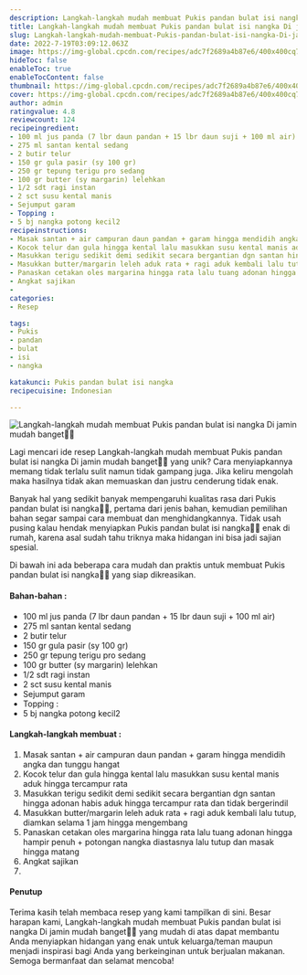 ```yaml
---
description: Langkah-langkah mudah membuat Pukis pandan bulat isi nangka Di jamin mudah banget"
title: Langkah-langkah mudah membuat Pukis pandan bulat isi nangka Di jamin mudah banget
slug: Langkah-langkah-mudah-membuat-Pukis-pandan-bulat-isi-nangka-Di-jamin-mudah-banget
date: 2022-7-19T03:09:12.063Z
image: https://img-global.cpcdn.com/recipes/adc7f2689a4b87e6/400x400cq70/photo.jpg
hideToc: false
enableToc: true
enableTocContent: false
thumbnail: https://img-global.cpcdn.com/recipes/adc7f2689a4b87e6/400x400cq70/photo.jpg
cover: https://img-global.cpcdn.com/recipes/adc7f2689a4b87e6/400x400cq70/photo.jpg
author: admin
ratingvalue: 4.8
reviewcount: 124
recipeingredient:
- 100 ml jus panda (7 lbr daun pandan + 15 lbr daun suji + 100 ml air)
- 275 ml santan kental sedang
- 2 butir telur
- 150 gr gula pasir (sy 100 gr)
- 250 gr tepung terigu pro sedang
- 100 gr butter (sy margarin) lelehkan
- 1/2 sdt ragi instan
- 2 sct susu kental manis
- Sejumput garam
- Topping :
- 5 bj nangka potong kecil2
recipeinstructions:
- Masak santan + air campuran daun pandan + garam hingga mendidih angka dan tunggu hangat
- Kocok telur dan gula hingga kental lalu masukkan susu kental manis aduk hingga tercampur rata
- Masukkan terigu sedikit demi sedikit secara bergantian dgn santan hingga adonan habis aduk hingga tercampur rata dan tidak bergerindil
- Masukkan butter/margarin leleh aduk rata + ragi aduk kembali lalu tutup, diamkan selama 1 jam hingga mengembang
- Panaskan cetakan oles margarina hingga rata lalu tuang adonan hingga hampir penuh + potongan nangka diastasnya lalu tutup dan masak hingga matang
- Angkat sajikan
- 
categories:
- Resep

tags:
- Pukis
- pandan
- bulat
- isi
- nangka

katakunci: Pukis pandan bulat isi nangka
recipecuisine: Indonesian

---
```


![Langkah-langkah mudah membuat Pukis pandan bulat isi nangka Di jamin mudah banget👩‍🍳](https://img-global.cpcdn.com/recipes/adc7f2689a4b87e6/400x400cq70/photo.jpg)

Lagi mencari ide resep Langkah-langkah mudah membuat Pukis pandan bulat isi nangka Di jamin mudah banget👩‍🍳 yang unik? Cara menyiapkannya memang tidak terlalu sulit namun tidak gampang juga. Jika keliru mengolah maka hasilnya tidak akan memuaskan dan justru cenderung tidak enak.

Banyak hal yang sedikit banyak mempengaruhi kualitas rasa dari Pukis pandan bulat isi nangka👩‍🍳, pertama dari jenis bahan, kemudian pemilihan bahan segar sampai cara membuat dan menghidangkannya. Tidak usah pusing kalau hendak menyiapkan Pukis pandan bulat isi nangka👩‍🍳 enak di rumah, karena asal sudah tahu triknya maka hidangan ini bisa jadi sajian spesial.

Di bawah ini ada beberapa cara mudah dan praktis untuk membuat Pukis pandan bulat isi nangka👩‍🍳 yang siap dikreasikan.

<!--inarticleads1-->

#### Bahan-bahan :

- 100 ml jus panda (7 lbr daun pandan + 15 lbr daun suji + 100 ml air)
- 275 ml santan kental sedang
- 2 butir telur
- 150 gr gula pasir (sy 100 gr)
- 250 gr tepung terigu pro sedang
- 100 gr butter (sy margarin) lelehkan
- 1/2 sdt ragi instan
- 2 sct susu kental manis
- Sejumput garam
- Topping :
- 5 bj nangka potong kecil2

<!--inarticleads2-->

#### Langkah-langkah membuat :

1. Masak santan + air campuran daun pandan + garam hingga mendidih angka dan tunggu hangat
1. Kocok telur dan gula hingga kental lalu masukkan susu kental manis aduk hingga tercampur rata
1. Masukkan terigu sedikit demi sedikit secara bergantian dgn santan hingga adonan habis aduk hingga tercampur rata dan tidak bergerindil
1. Masukkan butter/margarin leleh aduk rata + ragi aduk kembali lalu tutup, diamkan selama 1 jam hingga mengembang
1. Panaskan cetakan oles margarina hingga rata lalu tuang adonan hingga hampir penuh + potongan nangka diastasnya lalu tutup dan masak hingga matang
1. Angkat sajikan
1. 

#### Penutup

Terima kasih telah membaca resep yang kami tampilkan di sini. Besar harapan kami, Langkah-langkah mudah membuat Pukis pandan bulat isi nangka Di jamin mudah banget👩‍🍳 yang mudah di atas dapat membantu Anda menyiapkan hidangan yang enak untuk keluarga/teman maupun menjadi inspirasi bagi Anda yang berkeinginan untuk berjualan makanan. Semoga bermanfaat dan selamat mencoba!